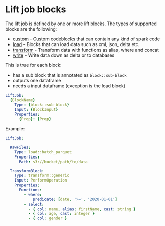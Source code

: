 # Lift job blocks

The lift job is defined by one or more lift blocks. The types of supported blocks are the following:

* [custom](#custom) - Custom codeblocks that can contain any kind of spark code
* [load](#load) - Blocks that can load data such as xml, json, delta etc.
* [transform](#transform) - Transform data with functions as alias, where and concat
* [write](#write) - Write data down as delta or to databases

This is true for each block:

* has a sub block that is annotated as `block::sub-block`
* outputs one dataframe
* needs a input dataframe (exception is the load block)

```yaml
LiftJob:
  {BlockName}
    Type: {block::sub-block}
    Input: {BlockInput}
    Properties:
      {Prop}: {Prop}

```

Example:

```yml
LiftJob:

  RawFiles:
    Type: load::batch_parquet
    Properties:
      Path: s3://bucket/path/to/data

  TransformBlock:
    Type: transform::generic
    Input: PerformOperation
    Properties:
      Functions:
        - where:
            predicate: [date, '>=', '2020-01-01']
        - select:
          - { col: name, alias: firstName, cast: string }
          - { col: age, cast: integer }
          - { col: gender }
```
  
<lift-blocks>
